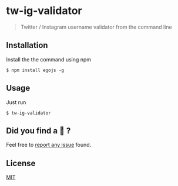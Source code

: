 # tw-ig-validator
> Twitter / Instagram username validator from the command line

## Installation
Install the the command using npm

```
$ npm install egojs -g
```
## Usage
Just run
```
$ tw-ig-validator
```


## Did you find a 🐞 ?
Feel free to [report any issue](https://github.com/mdottavio/tw-ig-validator/issues) found.

## License
[MIT](LICENSE)
